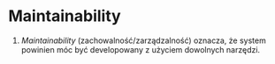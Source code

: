 # Maintainability
1. *Maintainability* (zachowalność/zarządzalność) oznacza, że system powinien móc być developowany z użyciem dowolnych narzędzi.